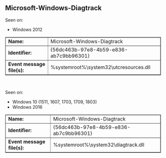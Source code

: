 ## Microsoft-Windows-Diagtrack

Seen on:
* Windows 2012

<table border="1" class="docutils">
  <tbody>
    <tr>
      <td><b>Name:</b></td>
      <td>Microsoft-Windows-Diagtrack</td>
    </tr>
    <tr>
      <td><b>Identifier:</b></td>
      <td>{56dc463b-97e8-4b59-e836-ab7c9bb96301}</td>
    </tr>
    <tr>
      <td><b>Event message file(s):</b></td>
      <td>%systemroot%\system32\utcresources.dll</td>
    </tr>
  </tbody>
</table>

&nbsp;

Seen on:
* Windows 10 (1511, 1607, 1703, 1709, 1803)
* Windows 2016

<table border="1" class="docutils">
  <tbody>
    <tr>
      <td><b>Name:</b></td>
      <td>Microsoft-Windows-Diagtrack</td>
    </tr>
    <tr>
      <td><b>Identifier:</b></td>
      <td>{56dc463b-97e8-4b59-e836-ab7c9bb96301}</td>
    </tr>
    <tr>
      <td><b>Event message file(s):</b></td>
      <td>%systemroot%\system32\diagtrack.dll</td>
    </tr>
  </tbody>
</table>

&nbsp;


